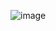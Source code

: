 ![image](https://github.com/JoyeshShrestha/JavaScript/assets/84576929/a21bfff7-81c6-4882-8c53-69005440d1cb)

